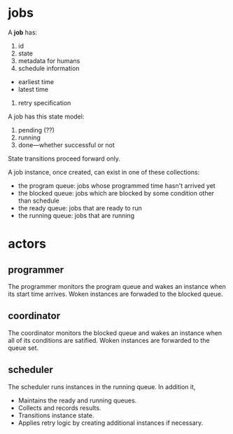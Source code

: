 # jobs

A **job** has:

1. id
1. state
1. metadata for humans
1. schedule information
  - earliest time
  - latest time
1. retry specification

A job has this state model:

1. pending (??)
1. running
1. done&mdash;whether successful or not

State transitions proceed forward only.

A job instance, once created, can exist in one of these collections:

- the program queue: jobs whose programmed time hasn't arrived yet
- the blocked queue: jobs which are blocked by some condition other than schedule
- the ready queue: jobs that are ready to run
- the running queue: jobs that are running

# actors

## programmer

The programmer monitors the program queue and wakes an instance when its start time arrives.  Woken instances are forwaded to the blocked queue.

## coordinator

The coordinator monitors the blocked queue and wakes an instance when all of its conditions are satified.  Woken instances are forwarded to the queue set.

## scheduler

The scheduler runs instances in the running queue.  In addition it,

- Maintains the ready and running queues.
- Collects and records results.
- Transitions instance state.
- Applies retry logic by creating additional instances if necessary.

